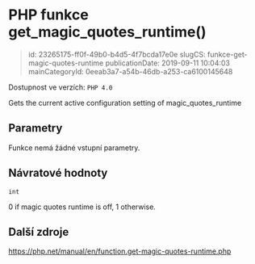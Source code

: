 PHP funkce get_magic_quotes_runtime()
================================

> id: 23265175-ff0f-49b0-b4d5-4f7bcda17e0e
> slugCS: funkce-get-magic-quotes-runtime
> publicationDate: 2019-09-11 10:04:03
> mainCategoryId: 0eeab3a7-a54b-46db-a253-ca6100145648

Dostupnost ve verzích: `PHP 4.0`

Gets the current active configuration setting of magic_quotes_runtime


Parametry
--------------

Funkce nemá žádné vstupní parametry.

Návratové hodnoty
----------------

`int`

0 if magic quotes runtime is off, 1 otherwise.

Další zdroje
------------

https://php.net/manual/en/function.get-magic-quotes-runtime.php
